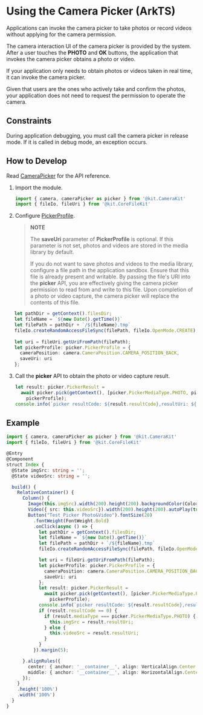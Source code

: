 # Using the Camera Picker (ArkTS)

Applications can invoke the camera picker to take photos or record videos without applying for the camera permission.

The camera interaction UI of the camera picker is provided by the system. After a user touches the **PHOTO** and **OK** buttons, the application that invokes the camera picker obtains a photo or video.

If your application only needs to obtain photos or videos taken in real time, it can invoke the camera picker.

Given that users are the ones who actively take and confirm the photos, your application does not need to request the permission to operate the camera.

## Constraints

During application debugging, you must call the camera picker in release mode. If it is called in debug mode, an exception occurs.

## How to Develop

Read [CameraPicker](../../reference/apis-camera-kit/js-apis-cameraPicker.md) for the API reference.

1. Import the module.
   ```ts
   import { camera, cameraPicker as picker } from '@kit.CameraKit'
   import { fileIo, fileUri } from '@kit.CoreFileKit'
   ```

2. Configure [PickerProfile](../../reference/apis-camera-kit/js-apis-cameraPicker.md#pickerprofile).

   > **NOTE**
   >
   > The **saveUri** parameter of **PickerProfile** is optional. If this parameter is not set, photos and videos are stored in the media library by default.
   >
   > If you do not want to save photos and videos to the media library, configure a file path in the application sandbox. Ensure that this file is already present and writable. By passing the file's URI into the **picker** API, you are effectively giving the camera picker permission to read from and write to this file. Upon completion of a photo or video capture, the camera picker will replace the contents of this file.
   
```ts
   let pathDir = getContext().filesDir;
   let fileName = `${new Date().getTime()}`
   let filePath = pathDir + `/${fileName}.tmp`
   fileIo.createRandomAccessFileSync(filePath, fileIo.OpenMode.CREATE);
   
   let uri = fileUri.getUriFromPath(filePath);
   let pickerProfile: picker.PickerProfile = {
     cameraPosition: camera.CameraPosition.CAMERA_POSITION_BACK,
     saveUri: uri
   };
   ```
   
3. Call the **picker** API to obtain the photo or video capture result.
   ```ts
   let result: picker.PickerResult =
     await picker.pick(getContext(), [picker.PickerMediaType.PHOTO, picker.PickerMediaType.VIDEO],
       pickerProfile);
   console.info(`picker resultCode: ${result.resultCode},resultUri: ${result.resultUri},mediaType: ${result.mediaType}`);
   ```

## Example
   ```ts 
   import { camera, cameraPicker as picker } from '@kit.CameraKit'
   import { fileIo, fileUri } from '@kit.CoreFileKit'

   @Entry
   @Component
   struct Index {
     @State imgSrc: string = '';
     @State videoSrc: string = '';
   
     build() {
       RelativeContainer() {
         Column() {
           Image(this.imgSrc).width(200).height(200).backgroundColor(Color.Black).margin(5);
           Video({ src: this.videoSrc}).width(200).height(200).autoPlay(true);
           Button("Test Picker Photo&Video").fontSize(20)
             .fontWeight(FontWeight.Bold)
             .onClick(async () => {
               let pathDir = getContext().filesDir;
               let fileName = `${new Date().getTime()}`
               let filePath = pathDir + `/${fileName}.tmp`
               fileIo.createRandomAccessFileSync(filePath, fileIo.OpenMode.CREATE);
   
               let uri = fileUri.getUriFromPath(filePath);
               let pickerProfile: picker.PickerProfile = {
                 cameraPosition: camera.CameraPosition.CAMERA_POSITION_BACK,
                 saveUri: uri
               };
               let result: picker.PickerResult =
                 await picker.pick(getContext(), [picker.PickerMediaType.PHOTO, picker.PickerMediaType.VIDEO],
                   pickerProfile);
               console.info(`picker resultCode: ${result.resultCode},resultUri: ${result.resultUri},mediaType: ${result.mediaType}`);
               if (result.resultCode == 0) {
                 if (result.mediaType === picker.PickerMediaType.PHOTO) {
                   this.imgSrc = result.resultUri;
                 } else {
                   this.videoSrc = result.resultUri;
                 }
               }
             }).margin(5);
   
         }.alignRules({
           center: { anchor: '__container__', align: VerticalAlign.Center },
           middle: { anchor: '__container__', align: HorizontalAlign.Center }
         });
       }
       .height('100%')
       .width('100%')
     }
   }
   ```

